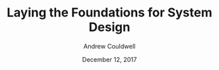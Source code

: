 ---
date: December 12, 2017
title: Laying the Foundations for System Design
author: Andrew Couldwell
link: https://medium.com/owl-studios/laying-the-foundations-7e503ef2120f
description: Building on-brand, quality and consistent digital products at scale is hard. You need a source of truth. You need to lay strong foundations — then use them to sustainably build (or repair existing) products and design systems.
tags:
- process

# ================================
# ARTICLE TAGS AVAILABLE
# ================================
# animation
# code
# contribution
# design-tokens
# leadership
# patterns
# process
# sketch
# ================================
---